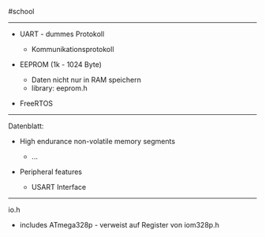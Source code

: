 #school 

---

- UART - dummes Protokoll
	- Kommunikationsprotokoll

- EEPROM (1k - 1024 Byte)
	- Daten nicht nur in RAM speichern
	- library: eeprom.h
- FreeRTOS

---

Datenblatt:
- High endurance non-volatile memory segments
	- ...

- Peripheral features
	- USART Interface

---
io.h
- includes ATmega328p - verweist auf Register von iom328p.h